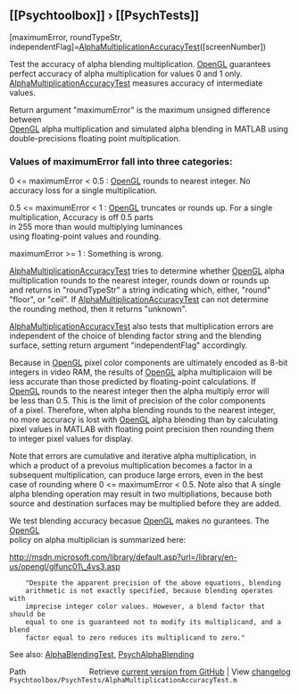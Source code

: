 ## [[Psychtoolbox]] &#8250; [[PsychTests]]

[maximumError, roundTypeStr, independentFlag]=[AlphaMultiplicationAccuracyTest](AlphaMultiplicationAccuracyTest)([screenNumber])  
  
Test the accuracy of alpha blending multiplication. [OpenGL](OpenGL) guarantees  
perfect accuracy of alpha multiplication for values 0 and 1 only.  
[AlphaMultiplicationAccuracyTest](AlphaMultiplicationAccuracyTest) measures accuracy of intermediate values.  
  
Return argument "maximumError" is the maximum unsigned difference between  
[OpenGL](OpenGL) alpha multiplication and  simulated alpha blending in MATLAB using  
double-precisions floating point multiplication.  
  
### Values of maximumError fall into three categories:  
  
0 <= maximumError < 0.5   : [OpenGL](OpenGL) rounds to nearest integer.  No   
                            accuracy loss for a single multiplication.  
  
0.5 <= maximumError < 1   : [OpenGL](OpenGL) truncates or rounds up. For a single   
                            multiplication, Accuracy is off  0.5 parts  
                            in 255 more than would multiplying luminances   
                            using floating-point values and rounding.  
  
maximumError \>= 1         : Something is wrong.    
  
  
[AlphaMultiplicationAccuracyTest](AlphaMultiplicationAccuracyTest) tries to determine whether [OpenGL](OpenGL) alpha  
multiplication rounds to the nearest integer, rounds down or rounds up  
and returns in "roundTypeStr" a string indicating which, either, "round"  
"floor", or "ceil".  If [AlphaMultiplicationAccuracyTest](AlphaMultiplicationAccuracyTest) can not determine  
the rounding method, then it returns "unknown".  
  
[AlphaMultiplicationAccuracyTest](AlphaMultiplicationAccuracyTest) also tests that multiplication errors are  
independent of the choice of blending factor string and the blending  
surface, setting return argument "independentFlag" accordingly.       
  
Because in [OpenGL](OpenGL) pixel color components are ultimately encoded as 8-bit  
integers in video RAM, the results of [OpenGL](OpenGL) alpha multiplicaion will be  
less accurate than those predicted by floating-point calculations.  If  
[OpenGL](OpenGL) rounds to the nearest integer then the alpha multiply error will  
be less than 0.5. This is the limit of precision of the color components  
of a pixel. Therefore, when alpha blending rounds to the nearest integer,  
no more accuracy is lost with [OpenGL](OpenGL) alpha blending than by calculating  
pixel values in MATLAB with floating point precision then rounding them  
to integer pixel values for display.  
  
Note that errors are cumulative and iterative alpha multiplication, in  
which a product of a prevoius multiplication becomes a factor in a  
subsequent multiplication, can produce large errors, even in the best  
case of rounding where 0 <= maximumError < 0.5.  Note also that A single  
alpha blending operation may result in two multipliations, because both  
source and destination surfaces may be multiplied before they are added.   
  
We test blending accuracy becasue [OpenGL](OpenGL) makes no gurantees.  The [OpenGL](OpenGL)  
policy on alpha multiplician is summarized here:    
  
http://msdn.microsoft.com/library/default.asp?url=/library/en-us/opengl/glfunc01\_4vs3.asp  
  
        "Despite the apparent precision of the above equations, blending  
        arithmetic is not exactly specified, because blending operates with  
        imprecise integer color values. However, a blend factor that should be  
        equal to one is guaranteed not to modify its multiplicand, and a blend  
        factor equal to zero reduces its multiplicand to zero."   
  
See also: [AlphaBlendingTest](AlphaBlendingTest), [PsychAlphaBlending](PsychAlphaBlending)  




<div class="code_header" style="text-align:right;">
  <span style="float:left;">Path&nbsp;&nbsp;</span> <span class="counter">Retrieve <a href=
  "https://raw.github.com/Psychtoolbox-3/Psychtoolbox-3/beta/Psychtoolbox/PsychTests/AlphaMultiplicationAccuracyTest.m">current version from GitHub</a> | View <a href=
  "https://github.com/Psychtoolbox-3/Psychtoolbox-3/commits/beta/Psychtoolbox/PsychTests/AlphaMultiplicationAccuracyTest.m">changelog</a></span>
</div>
<div class="code">
  <code>Psychtoolbox/PsychTests/AlphaMultiplicationAccuracyTest.m</code>
</div>

